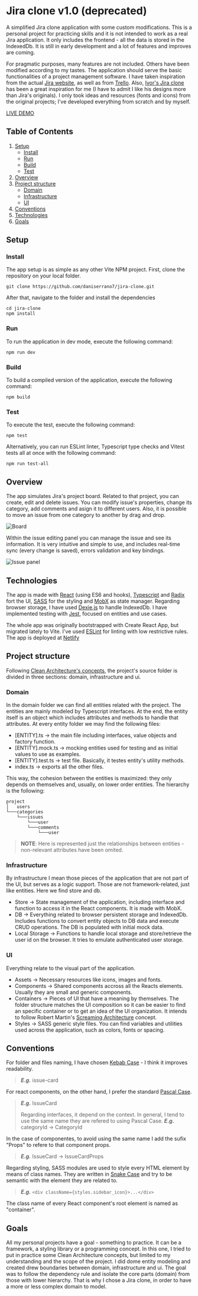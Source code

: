 # Jira clone v1.0 (deprecated)

A simplified Jira clone application with some custom modifications. This is a personal project for practicing skills and it is not intended to work as a real Jira application. It only includes the frontend - all the data is stored in the IndexedDb. It is still in early development and a lot of features and improves are coming.

For pragmatic purposes, many features are not included. Others have been modified according to my tastes. The application should serve the basic functionalities of a project management software. I have taken inspiration from the actual [Jira website](https://www.atlassian.com/es/software/jira), as well as from [Trello](https://trello.com/). Also, [Ivor's Jira clone](https://github.com/oldboyxx/jira_clone) has been a great inspiration for me (I have to admit I like his designs more than Jira's originals). I only took ideas and resources (fonts and icons) from the original projects; I've developed everything from scratch and by myself.

[LIVE DEMO](https://gleaming-sable-407787.netlify.app/)

## Table of Contents

1. [Setup](#setup)
   - [Install](#install)
   - [Run](#run)
   - [Build](#build)
   - [Test](#test)
2. [Overview](#overview)
3. [Project structure](#project_structure)
   - [Domain](#domain)
   - [Infrastructure](#infrastructure)
   - [UI](#ui)
4. [Conventions](#conventions)
5. [Technologies](#technologies)
6. [Goals](#goals)

## Setup<a name="overview"></a>

### Install<a name="install"></a>

The app setup is as simple as any other Vite NPM project. First, clone the repository on your local folder.

```
git clone https://github.com/daniserrano7/jira-clone.git
```

After that, navigate to the folder and install the dependencies

```
cd jira-clone
npm install
```

### Run<a name="run"></a>

To run the application in dev mode, execute the following command:

```
npm run dev
```

### Build<a name="build"></a>

To build a compiled version of the application, execute the following command:

```
npm build
```

### Test<a name="test"></a>

To execute the test, execute the following command:

```
npm test
```

Alternatively, you can run ESLint linter, Typescript type checks and Vitest tests all at once with the following command:

```
npm run test-all
```

## Overview<a name="overview"></a>

The app simulates Jira's project board. Related to that project, you can create, edit and delete issues. You can modify issue's properties, change its category, add comments and asign it to different users. Also, it is possible
to move an issue from one category to another by drag and drop.

![Board](./readme-assets/board.png)

Within the issue editing panel you can manage the issue and see its information. It is very intuitive and simple to use, and includes real-time sync (every change is saved), errors validation and key bindings.

![Issue panel](./readme-assets/issue-panel.png)

## Technologies<a name="technologies"></a>

The app is made with [React](https://reactjs.org/) (using ES6 and hooks), [Typescript](https://www.typescriptlang.org/) and [Radix](https://www.radix-ui.com/) fort the UI, [SASS](https://sass-lang.com/) for the styling and [MobX](https://mobx.js.org/README.html) as state manager. Regarding browser storage, I have used [Dexie.js](https://dexie.org/) to handle IndexedDb. I have implemented testing with [Jest](https://jestjs.io), focused on entities and use cases.

The whole app was originally bootstrapped with Create React App, but migrated lately to Vite. I've used [ESLint](https://eslint.org/) for linting with low restrictive rules. The app is deployed at [Netlify](https://www.netlify.com/)

## Project structure<a name="project_structure"></a>

Following [Clean Architecture's concepts](https://blog.cleancoder.com/uncle-bob/2012/08/13/the-clean-architecture.html), the project's source folder is divided in three sections: domain, infrastructure and ui.

### Domain<a name="domain"></a>

In the domain folder we can find all entities related with the project. The entities are mainly modeled by Typescript interfaces. At the end, the entity itself is an object which includes attributes and methods to handle that attributes. At every entity folder we may find the following files:

- [ENTITY].ts -> the main file including interfaces, value objects and factory function.
- [ENTITY].mock.ts -> mocking entities used for testing and as initial values to use as examples.
- [ENTITY].test.ts -> test file. Basically, it testes entity's utility methods.
- index.ts -> exports all the other files.

This way, the cohesion between the entities is maximized: they only depends on themselves and, usually, on lower order entities. The hierarchy is the following:

```
project
│   users
└───categories
    └───issues
        └───user
        └───comments
            └───user
```

> **NOTE**: Here is represented just the relationships between entities - non-relevant attributes have been omited.

### Infrastructure<a name="infrastructure"></a>

By infrastructure I mean those pieces of the application that are not part of the UI, but serves as a logic support. Those are not framework-related, just like entities. Here we find store and db.

- Store -> State management of the application, including interface and function to access it in the React components. It is made with MobX.
- DB -> Everything related to browser persistent storage and IndexedDb. Includes functions to convert entity objects to DB data and execute CRUD operations. The DB is populated with initial mock data.
- Local Storage -> Functions to handle local storage and store/retrieve the user id on the browser. It tries to emulate authenticated user storage.

### UI<a name="ui"></a>

Everything relate to the visual part of the application.

- Assets -> Necessary resources like icons, images and fonts.
- Components -> Shared components accross all the Reacts elements. Usually they are small and generic components.
- Containers -> Pieces of UI that have a meaning by themselves. The folder structure matches the UI composition so it can be easier to find an specific container or to get an idea of the UI organization. It intends to follow Robert Martin's [Screaming Architecture](http://blog.cleancoder.com/uncle-bob/2011/09/30/Screaming-Architecture.html) concept.
- Styles -> SASS generic style files. You can find variables and utilities used across the application, such as colors, fonts or spacing.

## Conventions<a name="conventions"></a>

For folder and files naming, I have chosen [Kebab Case](https://en.wiktionary.org/wiki/kebab_case) - I think it improves readability.

> **_E.g._** issue-card

For react components, on the other hand, I prefer the standard [Pascal Case](https://en.wiktionary.org/wiki/Pascal_case#English).

> **_E.g._** IssueCard
>
> Regarding interfaces, it depend on the context. In general, I tend to use the same name they are refered to using Pascal Case.
> **_E.g._** categoryId -> CategoryId

In the case of componentes, to avoid using the same name I add the sufix "Props" to refere to that component props.

> **_E.g._** IssueCard -> IssueCardProps

Regarding styling, SASS modules are used to style every HTML element by means of class names. They are written in [Snake Case](https://en.wiktionary.org/wiki/snake_case#English) and try to be semantic with the element they are related to.

> **_E.g._** `<div className={styles.sidebar_icon}>...</div>`

The class name of every React component's root element is named as "container".

## Goals<a name="goals"></a>

All my personal projects have a goal - something to practice. It can be a framework, a styling library or a programming concept. In this one, I tried to put in practice some Clean Architecture concepts, but limited to my understanding and the scope of the project. I did dome entity modeling and created drew boundaries between domain, infrastructure and ui. The goal was to follow the dependency rule and isolate the core parts (domain) from those with lower hierarchy. That is why I chose a Jira clone, in order to have a more or less complex domain to model.
